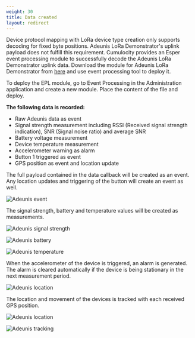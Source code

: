 ```yaml
---
weight: 30
title: Data created
layout: redirect
---
```


Device protocol mapping with LoRa device type creation only supports decoding for fixed byte positions. Adeunis LoRa Demonstrator's uplink payload does not fulfill this requirement. Cumulocity provides an Esper event processing module to successfully decode the Adeunis LoRa Demonstrator uplink data. Download the module for Adeunis LoRa Demonstrator from [here](http://resources.cumulocity.com/examples/lora/adeunis-demonstrator-payload-decoder.epl) and use event processing tool to deploy it.

To deploy the EPL module, go to Event Processing in the Administration application and create a new module.
Place the content of the file and deploy.

**The following data is recorded:**

* Raw Adeunis data as event
* Signal strength measurement including RSSI (Received signal strength indication), SNR (Signal noise ratio) and average SNR
* Battery voltage measurement
* Device temperature measurement
* Accelerometer warning  as alarm
* Button 1 triggered as event
* GPS position as event and location update

The full payload contained in the data callback will be created as an event. Any location updates and triggering of the button will create an event as well. 

![Adeunis event](/images/devices/adeunis/adeunis_event.png)

The signal strength, battery and temperature values will be created as measurements.

![Adeunis signal strength](/images/devices/adeunis/adeunis_signalstrength.png)

![Adeunis battery](/images/devices/adeunis/adeunis_battery.png)

![Adeunis temperature](/images/devices/adeunis/adeunis_temperature.png)

When the accelerometer of the device is triggered, an alarm is generated. The alarm is cleared automatically if the device is being stationary in the next measurement period.

![Adeunis location](/images/devices/adeunis/adeunis_alarm.png)

The location and movement of the devices is tracked with each received GPS position.

![Adeunis location](/images/devices/adeunis/adeunis_location.png)

![Adeunis tracking](/images/devices/adeunis/adeunis_tracking.png)
